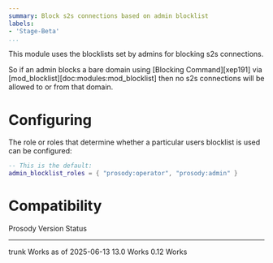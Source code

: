 ```yaml
---
summary: Block s2s connections based on admin blocklist
labels:
- 'Stage-Beta'
...
```


This module uses the blocklists set by admins for blocking s2s
connections.

So if an admin blocks a bare domain using [Blocking Command][xep191]
via [mod\_blocklist][doc:modules:mod_blocklist] then no s2s connections
will be allowed to or from that domain.

# Configuring

The role or roles that determine whether a
particular users blocklist is used can be configured:

```lua
-- This is the default:
admin_blocklist_roles = { "prosody:operator", "prosody:admin" }
```

# Compatibility

  Prosody Version   Status
  ----------------- ------------------------
  trunk             Works as of 2025-06-13
  13.0              Works
  0.12              Works
